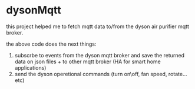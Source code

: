 # dysonMqtt
this project helped me to fetch mqtt data to/from the dyson air purifier mqtt broker.

the above code does the next things:
1. subscrbe to events from the dyson mqtt broker and save the returned data on json files + to other mqtt broker (HA for smart home applications)
2. send the dyson operetional commands (turn on\off, fan speed, rotate... etc)
